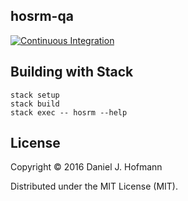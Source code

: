 ## hosrm-qa

[![Continuous Integration](https://travis-ci.org/daniel-j-h/hosrm-qa.svg?branch=master)](https://travis-ci.org/daniel-j-h/hosrm-qa)

## Building with Stack

    stack setup
    stack build
    stack exec -- hosrm --help

## License

Copyright © 2016 Daniel J. Hofmann

Distributed under the MIT License (MIT).
